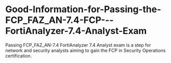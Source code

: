 # Good-Information-for-Passing-the-FCP_FAZ_AN-7.4-FCP---FortiAnalyzer-7.4-Analyst-Exam
Passing FCP_FAZ_AN-7.4 FortiAnalyzer 7.4 Analyst exam is a step for network and security analysts aiming to gain the FCP in Security Operations certification. 
